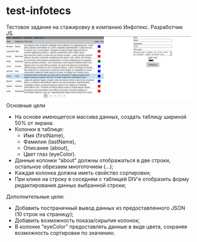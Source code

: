 # test-infotecs
Тестовое задание на стажировку в компанию Инфотекс. Разработчик JS.
![preview](img.png)
Основные цели
- На основе имеющегося массива данных, создать таблицу шириной 50% от экрана:
- Колонки в таблице: 
  - Имя (firstName), 
  - Фамилия (lastName), 
  - Описание (about),
  - Цвет глаз (eyeColor).
- Данные колонки “about” должны отображаться в две строки, остальное обрезаем многоточием (...);
- Каждая колонка должна иметь свойство сортировки;
- При клике на строку в соседнем с таблицей DIV’е отобразить форму редактирования данных выбранной строки;

Дополнительные цели:
- Добавить постраничный вывод данных из предоставленного JSON (10 строк на страницу);
- Добавить возможность показа/скрытия колонок;
- В колонке “eyeColor” предоставлять данные в виде цвета, сохраняя возможность сортировки по значению.
